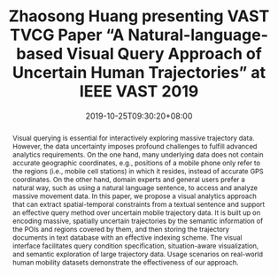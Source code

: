 ﻿---
# Documentation: https://sourcethemes.com/academic/docs/managing-content/

title: "Zhaosong Huang presenting VAST TVCG Paper “A Natural-language-based Visual Query Approach of Uncertain Human Trajectories” at IEEE VAST 2019"
event: IEEE VIS 2019
event_url:
location: Vancouver, Canada
summary: "VAST TVCG Paper: A Natural-language-based Visual Query Approach of Uncertain Human Trajectories."
abstract: "Visual querying is essential for interactively exploring massive trajectory data. However, the data uncertainty imposes profound challenges to fulfill advanced analytics requirements. On the one hand, many underlying data does not contain accurate geographic coordinates, e.g., positions of a mobile phone only refer to the regions (i.e., mobile cell stations) in which it resides, instead of accurate GPS coordinates. On the other hand, domain experts and general users prefer a natural way, such as using a natural language sentence, to access and analyze massive movement data. In this paper, we propose a visual analytics approach that can extract spatial-temporal constraints from a textual sentence and support an effective query method over uncertain mobile trajectory data. It is built up on encoding massive, spatially uncertain trajectories by the semantic information of the POIs and regions covered by them, and then storing the trajectory documents in text database with an effective indexing scheme. The visual interface facilitates query condition specification, situation-aware visualization, and semantic exploration of large trajectory data. Usage scenarios on real-world human mobility datasets demonstrate the effectiveness of our approach."

# Talk start and end times.
#   End time can optionally be hidden by prefixing the line with `#`.
date: 2019-10-25T09:30:20+08:00
date_end: 2019-10-25T09:45:20+08:00
all_day: false

# Schedule page publish date (NOT talk date).
publishDate: 2019-10-01T20:05:20+08:00

authors: []
tags: ["VIS2019"]

# Is this a featured talk? (true/false)
featured: false

# Featured image
# To use, add an image named `featured.jpg/png` to your page's folder.
# Focal points: Smart, Center, TopLeft, Top, TopRight, Left, Right, BottomLeft, Bottom, BottomRight.
image:
  caption: ""
  focal_point: ""
  preview_only: false

# Custom links (optional).
#   Uncomment and edit lines below to show custom links.
# links:
# - name: Follow
#   url: https://twitter.com
#   icon_pack: fab
#   icon: twitter

# Optional filename of your slides within your talk's folder or a URL.
url_slides:
  - http://www.cad.zju.edu.cn/home/vagblog/slides/201911/Evaluating%20Perceptual%20Bias%20During%20Geometric%20Scaling%20of%20Scatterplots-final.pdf
url_code:
url_pdf:
  - http://www.cad.zju.edu.cn/home/vagblog/VAG_Work/IEEEVAST2019_NLP_urban.pdf
url_video:
  - https://vimeo.com/372421808

# Markdown Slides (optional).
#   Associate this talk with Markdown slides.
#   Simply enter your slide deck's filename without extension.
#   E.g. `slides = "example-slides"` references `content/slides/example-slides.md`.
#   Otherwise, set `slides = ""`.
slides: ""

# Projects (optional).
#   Associate this post with one or more of your projects.
#   Simply enter your project's folder or file name without extension.
#   E.g. `projects = ["internal-project"]` references `content/project/deep-learning/index.md`.
#   Otherwise, set `projects = []`.
projects: []
---
